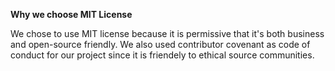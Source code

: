 __Why we choose MIT License__

We chose to use MIT license because it is permissive that it's both business and open-source friendly. We also used contributor covenant as code of conduct for our project since it is friendely to ethical source communities.
